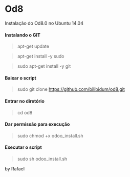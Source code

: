 # Od8
Instalação do Od8.0 no Ubuntu 14.04

#### Instalando o GIT 

> apt-get update

> apt-get install -y sudo

> sudo apt-get install -y git


#### Baixar o script
> sudo git clone https://github.com/bilibidum/od8.git

#### Entrar no diretório
> cd od8

#### Dar permissão para execução
> sudo chmod +x odoo_install.sh

#### Executar o script
> sudo sh odoo_install.sh






by Rafael
